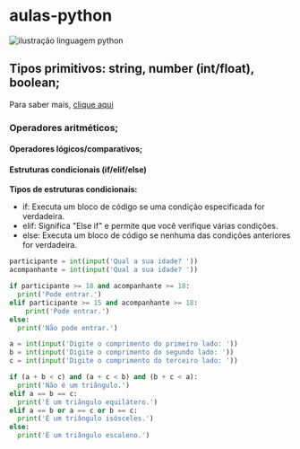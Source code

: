 # aulas-python

![ilustração linguagem python](https://upload.wikimedia.org/wikipedia/commons/thumb/d/d7/Kuki_2005.jpg/250px-Kuki_2005.jpg)

## Tipos primitivos: string, number (int/float), boolean;

Para saber mais, [clique aqui](https://dev.to/dormin/tipos-primitivos-em-python-10jg)

### Operadores aritméticos;
#### Operadores lógicos/comparativos;
#### Estruturas condicionais (if/elif/else)

**Tipos de estruturas condicionais:**

- if: Executa um bloco de código se uma condição especificada for verdadeira.
- elif: Significa "Else if" e permite que você verifique várias condições.
- else: Executa um bloco de código se nenhuma das condições anteriores for verdadeira.

``` py
participante = int(input('Qual a sua idade? '))
acompanhante = int(input('Qual a sua idade? '))

if participante >= 18 and acompanhante >= 18:
  print('Pode entrar.')
elif participante >= 15 and acompanhante >= 18:
    print('Pode entrar.')
else:
  print('Não pode entrar.')
```
``` py
a = int(input('Digite o comprimento do primeiro lado: '))
b = int(input('Digite o comprimento do segundo lado: '))
c = int(input('Digite o comprimento do terceiro lado: '))

if (a + b < c) and (a + c < b) and (b + c < a):
  print('Não é um triângulo.')
elif a == b == c:
  print('É um triângulo equilátero.')
elif a == b or a == c or b == c:
  print('É um triângulo isósceles.')
else:
  print('É um triângulo escaleno.')
```

